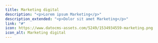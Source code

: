 ```yaml
---
title: Marketing digital
description: "<p>Lorem ipsum Marketing</p>"
description_extended: "<p>Dolor sit amet Marketing</p>"
link: "#"
icon: https://www.datocms-assets.com/5249/1534934559-marketing.png
icon_alt: Marketing digital
---
```


